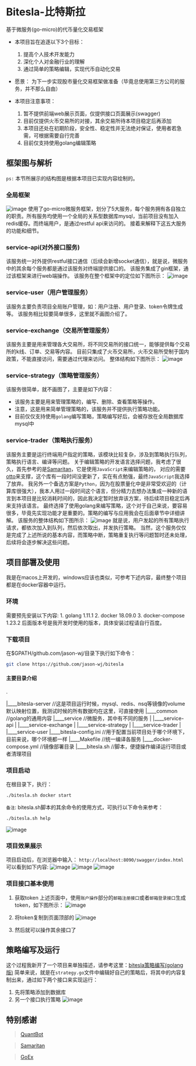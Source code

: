 # Bitesla-比特斯拉
基于微服务(go-micro)的代币量化交易框架

* 本项目旨在追逐以下3个目标：
    1. 提高个人技术开发能力
    2. 深化个人对金融行业的理解
    3. 通过简单的策略编辑，实现代币自动化交易

* 愿景：
    为下一步实现股市量化交易框架做准备（毕竟总使用第三方公司的服务，并不那么自由）

* 本项目注意事项：
    1. 暂不提供前端web展示页面，仅提供接口页面展示(swagger)
    2. 目前仅提供火币交易所的对接，其余交易所待本项目稳定后再添加
    3. 本项目还处在初期阶段，安全性、稳定性并无法绝对保证，使用者若急需，可根据需要自行完善
    4. 目前仅支持使用golang编辑策略

## 框架图与解析
`ps:` 本节所展示的结构图是根据本项目已实现内容绘制的。

### 全局框架
![image](/img/1.png)
使用了go-micro微服务框架，划分了5大服务，每个服务拥有各自独立的职责。所有服务均使用一个全局的关系型数据库mysql，当前项目没有加入redis缓存。而终端用户，是通过restful api来访问的。
接着来解释下这五大服务的功能和细节。

### service-api(对外接口服务)
该服务统一对外提供restful接口通信（后续会新增socket通信），就是说，微服务中的其余每个服务都是通过该服务对终端提供接口的。
该服务集成了gin框架，通过该框架来进行web端操作。
该服务在整个框架中的定位如下图所示：
![image](/img/2.png)

### service-user（用户管理服务）
该服务主要负责项目全局账户管理，如：用户注册、用户登录、token令牌生成等。
该服务相比较要简单很多，这里就不画图介绍了。

### service-exchange（交易所管理服务）
该服务主要是用来管理各大交易所，将不同交易所的接口统一，能够提供每个交易所的k线、订单、交易等内容。
目前只集成了火币交易所，火币交易所受制于国内政策，不能直接访问，需要通过代理来访问。
整体结构如下图所示：
![image](/img/3.png)

### service-strategy（策略管理服务）
该服务很简单，就不画图了，主要是如下内容：
* 该服务主要是用来管理策略的，编写、删除、查看策略等操作。
* 注意，这是用来简单管理策略的，该服务并不提供执行策略功能。
* 目前仅仅支持使用`golang`编写策略，策略编写好后，会被存放在全局数据库mysql中

### service-trader（策略执行服务）
该服务主要是运行终端用户指定的策略，该模块比较复杂，涉及到策略执行队列，策略执行语言、编译等问题。
关于编辑策略的开发语言选择问题，我考虑了很久，首先参考的是[Samaritan](https://github.com/jason-wj/samaritan)，它是使用`JavaScript`来编辑策略的，
对应的需要[otto](https://github.com/robertkrimen/otto)来支撑，这个库有一段时间没更新了，实在有点勉强，最终`JavaScript`我选择了放弃。
我另外一个备选方案是`Python`，因为在股票量化中是非常受欢迎的（计算库很强大），我本人用过一段时间这个语言，但分精力去想办法集成一种新的语言到本项目是比较消耗时间的，因此我决定暂时放弃该方案，待后续项目稳定后再来支持该语言。
最终选择了使用golang来编写策略，这个对于自己来说，要容易很多，毕竟先实现功能才是重要的。策略的编写与应用我会在后面章节中详细讲解。
该服务的整体结构如下图所示：
![image](/img/4.png)
就是说，用户发起的所有策略执行请求，都依次加入到队列，然后依次取出，并发执行策略。
当然，这个服务仅仅是完成了上述所说的基本内容，而策略中断，策略重复执行等问题暂时还未处理，后续将会逐步解决这些问题。

## 项目部署及使用
我是在macos上开发的，windows应该也类似，可参考下述内容，最终整个项目都是在docker容器中运行。

### 环境
需要预先安装以下内容:
    1. golang 1.11.1
    2. docker 18.09.0
    3. docker-compose 1.23.2
后面版本号是我开发时使用的版本，具体安装过程请自行百度。

### 下载项目
在$GPATH/github.com/jason-wj/目录下执行如下命令：
```sh
git clone https://github.com/jason-wj/bitesla
```

#### 主要目录介绍
.

|\_\_\_\_bitesla-server         //这是项目运行时候，mysql、redis、nsq等镜像的volume默认映射位置，我测试时候的所有数据均在这里，可直接使用
|\_\_\_\_common                 //golang的通用内容
|\_\_\_\_service                //微服务，其中有不同的服务
| |\_\_\_\_service-api
| |\_\_\_\_service-exchange
| |\_\_\_\_service-strategy
| |\_\_\_\_service-trader
| |\_\_\_\_service-user
|\_\_\_\_bitesla-config.ini     //用于配置当前项目处于哪个环境下，目前来说，哪个环境都一样
|\_\_\_\_Makefile               //统一编译各服务
|\_\_\_\_docker-compose.yml     //镜像部署目录
|\_\_\_\_bitesla.sh             //脚本，便捷操作编译运行项目或者清理项目

### 项目启动
在根目录下，执行：
```sh
./bitesla.sh docker start
```
`备注`:
bitesla.sh脚本的其余命令的使用方式，可执行以下命令来参考：
```sh
./bitesla.sh help
```
![image](/img/5.jpg)

### 项目效果展示
项目启动后，在浏览器中输入：
`http://localhost:8090/swagger/index.html`
可以看到如下内容:
![image](/img/6.jpg)
![image](/img/7.jpg)
![image](/img/8.jpg)

### 项目接口基本使用
1. 获取token
上述页面中，使用`账户操作`部分的`邮箱注册接口`或者`邮箱登录接口`生成token，如下图所示：
![image](/img/9.jpg)

2. 将token复制到页面顶部的
![image](/img/10.jpg)

3. 然后就可以操作其余接口了

## 策略编写及运行
这个过程我新开了一个项目来单独描述，请参考这里：[bitesla策略编写(golang版)](https://github.com/jason-wj/bitesla-strategy-exec)
简单来说，就是在`strategy.go`文件中编辑好自己的策略后，将其中的内容复制出来，通过如下两个接口来实现运行：
1. 先将策略添加到数据库
2. 另一个接口执行策略
![image](/img/11.jpg)


## 特别感谢
>[QuantBot](https://github.com/jason-wj/QuantBot)

>[Samaritan](https://github.com/jason-wj/samaritan)

>[GoEx](https://github.com/nntaoli-project/GoEx)